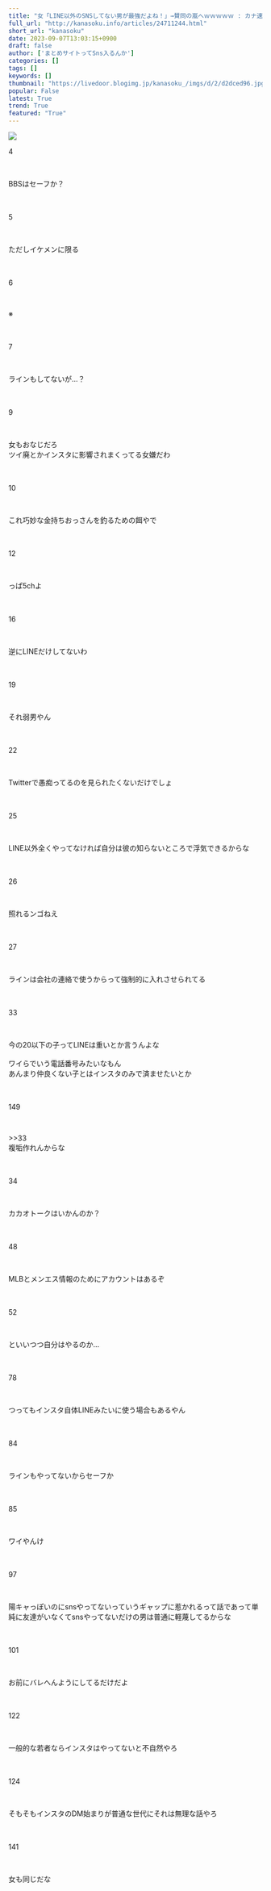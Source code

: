 ```yaml
---
title: "女「LINE以外のSNSしてない男が最強だよね！」→賛同の嵐へｗｗｗｗｗ : カナ速"
full_url: "http://kanasoku.info/articles/24711244.html"
short_url: "kanasoku"
date: 2023-09-07T13:03:15+0900
draft: false
author: ['まとめサイトってSns入るんか']
categories: []
tags: []
keywords: []
thumbnail: "https://livedoor.blogimg.jp/kanasoku_/imgs/d/2/d2dced96.jpg"
popular: False
latest: True
trend: True
featured: "True"
---
```


![](https://livedoor.blogimg.jp/kanasoku_/imgs/d/2/d2dced96.jpg)

<div><p class="num">4</p> <br> <p class="tto">BBSはセーフか？<br> <br> <br> </p><p class="num">5</p> <br> <p class="tto">ただしイケメンに限る<br> <br> <br> </p><p class="num">6</p> <br> <p class="tto">※<br> <br> <br> </p><p class="num">7</p> <br> <p class="tto">ラインもしてないが…？<br> <br> <br> </p><p class="num">9</p> <br> <p class="tto">女もおなじだろ<br> ツイ廃とかインスタに影響されまくってる女嫌だわ<br> <br> <br> </p><p class="num">10</p> <br> <p class="tto">これ巧妙な金持ちおっさんを釣るための餌やで<br> <br> <br> </p><p class="num">12</p> <br> <p class="tto">っぱ5chよ<br> <br> <br> </p><p class="num">16</p> <br> <p class="tto">逆にLINEだけしてないわ<br> <br> <br> </p><p class="num">19</p> <br> <p class="tto">それ弱男やん<br> <br> <br> </p><p class="num">22</p> <br> <p class="tto">Twitterで愚痴ってるのを見られたくないだけでしょ<br> <br> <br> </p><p class="num">25</p> <br> <p class="tto">LINE以外全くやってなければ自分は彼の知らないところで浮気できるからな<br> <br> <br> </p><p class="num">26</p> <br> <p class="tto">照れるンゴねえ<br> <br> <br> </p><p class="num">27</p> <br> <p class="tto">ラインは会社の連絡で使うからって強制的に入れさせられてる<br> <br> <br> </p><p class="num">33</p> <br> <p class="ako">今の20以下の子ってLINEは重いとか言うんよな<br> <br> ワイらでいう電話番号みたいなもん<br> あんまり仲良くない子とはインスタのみで済ませたいとか<br> <br> <br> </p><p class="num">149</p> <br> <p class="aoo">>>33<br> 複垢作れんからな<br> <br> <br> </p><p class="num">34</p> <br> <p class="tto">カカオトークはいかんのか？<br> <br> <br> </p><p class="num">48</p> <br> <p class="tto">MLBとメンエス情報のためにアカウントはあるぞ<br> <br> <br> </p><p class="num">52</p> <br> <p class="tto">といいつつ自分はやるのか…<br> <br> <br> </p><p class="num">78</p> <br> <p class="tto">つってもインスタ自体LINEみたいに使う場合もあるやん<br> <br> <br> </p><p class="num">84</p> <br> <p class="tto">ラインもやってないからセーフか<br> <br> <br> </p><p class="num">85</p> <br> <p class="tto">ワイやんけ<br> <br> <br> </p><p class="num">97</p> <br> <p class="tto">陽キャっぽいのにsnsやってないっていうギャップに惹かれるって話であって単純に友達がいなくてsnsやってないだけの男は普通に軽蔑してるからな<br> <br> <br> </p><p class="num">101</p> <br> <p class="tto">お前にバレへんようにしてるだけだよ<br> <br> <br> </p><p class="num">122</p> <br> <p class="tto">一般的な若者ならインスタはやってないと不自然やろ<br> <br> <br> </p><p class="num">124</p> <br> <p class="tto">そもそもインスタのDM始まりが普通な世代にそれは無理な話やろ<br> <br> <br> </p><p class="num">141</p> <br> <p class="akoo">女も同じだな<br> <br> <br> </p><br> <p align="center"> </p> </div>